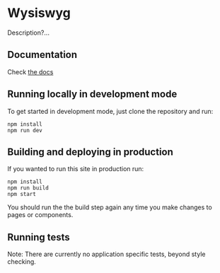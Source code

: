 # Wysiswyg
Description?...

## Documentation
Check [the docs](https://resource-watch.github.io/wysiwyg/styleguide/)

## Running locally in development mode

To get started in development mode, just clone the repository and run:

    npm install
    npm run dev

## Building and deploying in production

If you wanted to run this site in production run:

    npm install
    npm run build
    npm start

You should run the the build step again any time you make changes to pages or
components.

## Running tests

Note: There are currently no application specific tests, beyond style checking.

